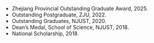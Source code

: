 
- Zhejiang Provincial Outstanding Graduate Award, 2025.
- Outstanding Postgraduate, ZJU, 2022.
- Outstanding Graduates, NJUST, 2020.
- Dean’s Medal, School of Science, NJUST, 2018.
- National Scholarship, 2018.

